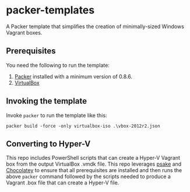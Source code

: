 # packer-templates
A Packer template that simplifies the creation of minimally-sized Windows Vagrant boxes.

## Prerequisites

You need the following to run the template:

1. [Packer](https://packer.io/docs/installation.html) installed with a minimum version of 0.8.6.
2. [VirtualBox](https://www.virtualbox.org/wiki/Downloads)

## Invoking the template
Invoke `packer` to run the template like this:
```
packer build -force -only virtualbox-iso .\vbox-2012r2.json
```

## Converting to Hyper-V
This repo includes PowerShell scripts that can create a Hyper-V Vagrant box from the output VirtualBox .vmdk file. This repo leverages [psake](https://github.com/psake/psake) and [Chocolatey](https://chocolatey.org) to ensure that all prerequisites are installed and then runs the above `packer` command followed by the scripts needed to produce a Vagrant .box file that can create a Hyper-V file.
